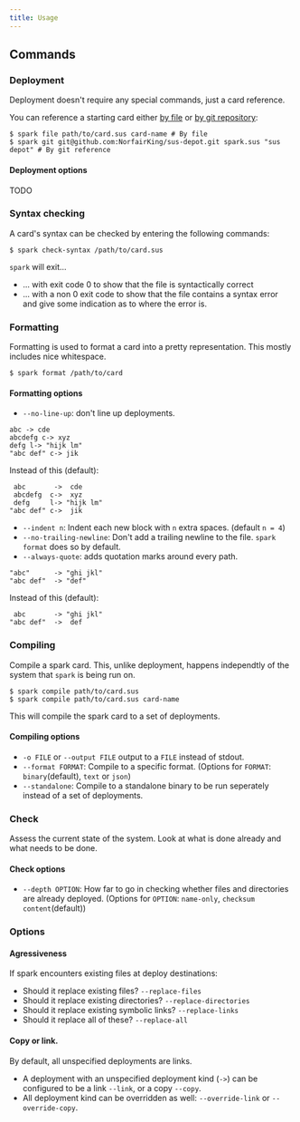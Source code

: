 ```yaml
---
title: Usage
---
```


## Commands
### Deployment
Deployment doesn't require any special commands, just a card reference.

You can reference a starting card either [by file](#file-reference) or [by git repository](#git-reference):
```
$ spark file path/to/card.sus card-name # By file
$ spark git git@github.com:NorfairKing/sus-depot.git spark.sus "sus depot" # By git reference
```

#### Deployment options
TODO

### Syntax checking
A card's syntax can be checked by entering the following commands:

```
$ spark check-syntax /path/to/card.sus
```

`spark` will exit...

- ... with exit code 0 to show that the file is syntactically correct
- ... with a non 0 exit code to show that the file contains a syntax error and give some indication as to where the error is.


### Formatting
Formatting is used to format a card into a pretty representation.
This mostly includes nice whitespace.

```
$ spark format /path/to/card
```

#### Formatting options
- `--no-line-up`: don't line up deployments.

```
abc -> cde
abcdefg c-> xyz
defg l-> "hijk lm"
"abc def" c-> jik
```

Instead of this (default):

```
 abc       ->  cde
 abcdefg  c->  xyz
 defg     l-> "hijk lm"
"abc def" c->  jik
```

- `--indent n`: Indent each new block with `n` extra spaces. (default `n = 4`)
- `--no-trailing-newline`: Don't add a trailing newline to the file. `spark format` does so by default.
- `--always-quote`: adds quotation marks around every path.

```
"abc"      -> "ghi jkl"
"abc def"  -> "def"
```

Instead of this (default):

```
 abc       -> "ghi jkl"
"abc def"  ->  def
```

### Compiling 
Compile a spark card.
This, unlike deployment, happens independtly of the system that `spark` is being run on.

```
$ spark compile path/to/card.sus
$ spark compile path/to/card.sus card-name
```

This will compile the spark card to a set of deployments.

#### Compiling options

- `-o FILE` or `--output FILE` output to a `FILE` instead of stdout.
- `--format FORMAT`: Compile to a specific format. (Options for `FORMAT`: `binary`(default), `text` or `json`)
- `--standalone`: Compile to a standalone binary to be run seperately instead of a set of deployments.


### Check

Assess the current state of the system.
Look at what is done already and what needs to be done.


#### Check options

- `--depth OPTION`: How far to go in checking whether files and directories are already deployed. (Options for `OPTION`: `name-only`, `checksum` `content`(default))


### Options
#### Agressiveness
If spark encounters existing files at deploy destinations:

- Should it replace existing files? `--replace-files`
- Should it replace existing directories? `--replace-directories`
- Should it replace existing symbolic links? `--replace-links`
- Should it replace all of these? `--replace-all`

#### Copy or link.
By default, all unspecified deployments are links.

- A deployment with an unspecified deployment kind (`->`) can be configured to be a link `--link`, or a copy `--copy`.
- All deployment kind can be overridden as well: `--override-link` or `--override-copy`.

